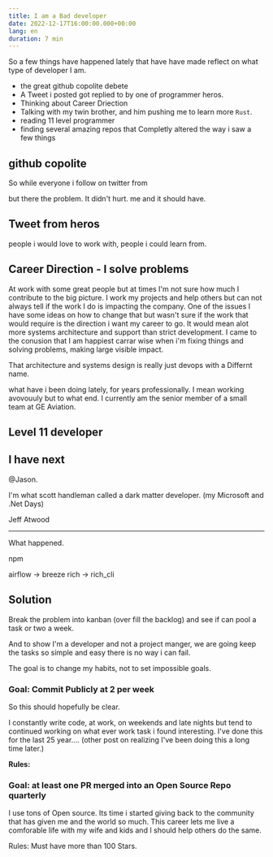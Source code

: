 ```yaml
---
title: I am a Bad developer
date: 2022-12-17T16:00:00.000+00:00
lang: en
duration: 7 min
---
```


So a few things have happened lately that have have made reflect on what type of developer I am.

- the great github copolite debete
- A Tweet i posted got replied to by one of programmer heros.
- Thinking about Career Driection
- Talking with my twin brother, and him pushing me to learn more `Rust`.
- reading 11 level programmer
- finding several amazing repos that Completly altered the way i saw a few things

## github copolite

So while everyone i follow on twitter from

but there the problem. It didn't hurt. me and it should have.


## Tweet from heros

people i would love to work with, people i could learn from.


## Career Direction - I solve problems

At work with some great people but at times I'm not sure how much I contribute to the big picture. I work my projects and help others but can not always tell if the work I do is impacting the company. One of the issues I have some ideas on how to change that but wasn't sure if the work that would require is the direction i want my career to go. It would mean alot more systems architecture and support than strict development. I came to the conusion that I am happiest carrar wise when i'm fixing things and solving problems, making large visible impact.

That architecture and systems design is really just devops with a Differnt name.

what have i been doing lately, for years professionally. I mean working avovouuly but to what end. I currently am the senior member of a small team at GE Aviation.

## Level 11 developer




## I have next 



@Jason.

I'm what scott handleman called a dark matter developer. (my Microsoft and .Net Days)

Jeff Atwood  

---

What happened.

npm

airflow  -> breeze
rich -> rich_cli

## Solution

Break the problem into kanban (over fill the backlog) and see if can pool a task or two a week.

And to show I'm a developer and not a project manger, we are going keep the tasks so simple and easy there is no way i can fail.

The goal is to change my habits, not to set impossible goals.

### Goal: Commit Publicly at 2 per week

So this should hopefully be clear.

I constantly write code, at work, on weekends and late nights but tend to continued working on what ever work task i found interesting. I've done this for the last 25 year.... (other post on realizing I've been doing this a long time later.)

**Rules:**

### Goal: at least one PR merged into an Open Source Repo quarterly

I use tons of Open source. Its time i started giving back to the community that has given me and the world so much. This career lets me live a comforable life with my wife and kids and I should help others do the same.

Rules: Must have more than 100 Stars.
